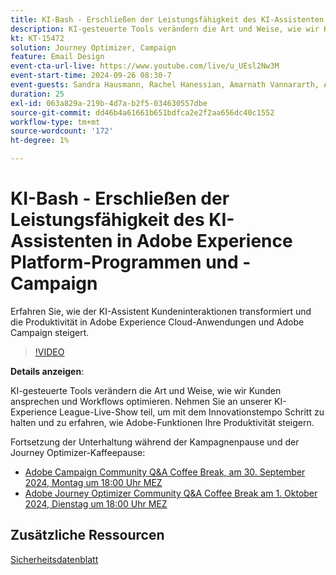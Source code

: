 ```yaml
---
title: KI-Bash - Erschließen der Leistungsfähigkeit des KI-Assistenten in Adobe Experience Platform-Programmen und -Campaign
description: KI-gesteuerte Tools verändern die Art und Weise, wie wir Kunden ansprechen und Workflows optimieren. Nehmen Sie an unserem KI-Webinar zum Thema Experience League Live teil, um mit dem Innovationstempo Schritt zu halten und zu erfahren, wie die Funktionen von Adobe Ihre Produktivität steigern können. 
kt: KT-15472
solution: Journey Optimizer, Campaign
feature: Email Design
event-cta-url-live: https://www.youtube.com/live/u_UEsl2Nw3M
event-start-time: 2024-09-26 08:30-7
event-guests: Sandra Hausmann, Rachel Hanessian, Amarnath Vannararth, Arthur Lacroix
duration: 25
exl-id: 063a829a-219b-4d7a-b2f5-034630557dbe
source-git-commit: dd46b4a61661b651bdfca2e2f2aa656dc40c1552
workflow-type: tm+mt
source-wordcount: '172'
ht-degree: 1%

---
```


# KI-Bash - Erschließen der Leistungsfähigkeit des KI-Assistenten in Adobe Experience Platform-Programmen und -Campaign

Erfahren Sie, wie der KI-Assistent Kundeninteraktionen transformiert und die Produktivität in Adobe Experience Cloud-Anwendungen und Adobe Campaign steigert. 

>[!VIDEO](https://video.tv.adobe.com/v/3434781/?learn=on)

**Details anzeigen**:

KI-gesteuerte Tools verändern die Art und Weise, wie wir Kunden ansprechen und Workflows optimieren. Nehmen Sie an unserer KI-Experience League-Live-Show teil, um mit dem Innovationstempo Schritt zu halten und zu erfahren, wie Adobe-Funktionen Ihre Produktivität steigern.

Fortsetzung der Unterhaltung während der Kampagnenpause und der Journey Optimizer-Kaffeepause:

* [Adobe Campaign Community Q&amp;A Coffee Break, am 30. September 2024, Montag um 18:00 Uhr MEZ](https://nam04.safelinks.protection.outlook.com/?url=https%3A%2F%2Fexperienceleaguecommunities.adobe.com%2Ft5%2Fcampaign-classic-events%2Fcommunity-q-amp-a-coffee-break-september-30th-with-adobe%2Fev-p%2F703121&data=05%7C02%7Chausmann%40adobe.com%7C7189a987b4f74e95126b08dcd70c74ee%7Cfa7b1b5a7b34438794aed2c178decee1%7C0%7C0%7C638621695970863600%7CUnknown%7CTWFpbGZsb3d8eyJWIjoiMC4wLjAwMDAiLCJQIjoiV2luMzIiLCJBTiI6Ik1haWwiLCJXVCI6Mn0%3D%7C0%7C%7C%7C&sdata=2HQwN%2BqCPtffUggjzyJWxZutYbYbOTQU4buQKHSux70%3D&reserved=0)
* [Adobe Journey Optimizer Community Q&amp;A Coffee Break am 1. Oktober 2024, Dienstag um 18:00 Uhr MEZ](https://nam04.safelinks.protection.outlook.com/?url=https%3A%2F%2Fexperienceleaguecommunities.adobe.com%2Ft5%2Fjourney-optimizer-events%2Fcommunity-q-amp-a-coffee-break-october-1st-with-adobe-journey%2Fev-p%2F703114&data=05%7C02%7Chausmann%40adobe.com%7C9eaaed2924ce4bcfc40508dcd70cd9f9%7Cfa7b1b5a7b34438794aed2c178decee1%7C0%7C0%7C638621697420749077%7CUnknown%7CTWFpbGZsb3d8eyJWIjoiMC4wLjAwMDAiLCJQIjoiV2luMzIiLCJBTiI6Ik1haWwiLCJXVCI6Mn0%3D%7C0%7C%7C%7C&sdata=B5NeQ57TAnjf7MiSYQ%2B%2Bj0aP2dsidIsz5aAVjY9o9A0%3D&reserved=0)

## Zusätzliche Ressourcen

[Sicherheitsdatenblatt](https://www.adobe.com/content/dam/cc/en/trust-center/ungated/whitepapers/experience-cloud/adobe-ai-assistant-in-aep-security-fact-sheet.pdf)
